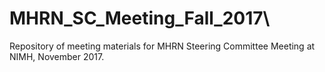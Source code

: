 # MHRN_SC_Meeting_Fall_2017\

Repository of meeting materials for MHRN Steering Committee Meeting at NIMH, November 2017.
